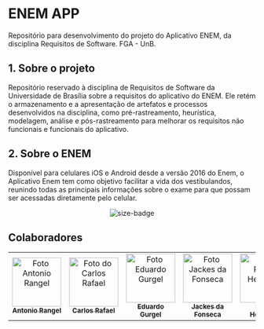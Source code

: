 # ENEM APP
Repositório para desenvolvimento do projeto do Aplicativo ENEM, da disciplina Requisitos de Software. FGA - UnB.

## 1. Sobre o projeto

Repositório reservado à disciplina de Requisitos de Software da Universidade de Brasília sobre a requisitos do aplicativo do ENEM. Ele retém o armazenamento e a apresentação de artefatos e processos desenvolvidos na disciplina, como pré-rastreamento, heurística, modelagem, análise e pós-rastreamento para melhorar os requisitos não funcionais e funcionais do aplicativo.

## 2. Sobre o ENEM

Disponível para celulares iOS e Android desde a versão 2016 do Enem, o Aplicativo Enem tem como objetivo facilitar a vida dos vestibulandos, reunindo todas as principais informações sobre o exame para que possam ser acessadas diretamente pelo celular.

<div align="center">
  <img alt="size-badge" src="https://user-images.githubusercontent.com/51385738/151979888-94595587-38f4-4c02-ab8f-fccd5ddc0ba7.JPG"/>
</div>



## Colaboradores



<table>
  
  <tr>
    <td align="center">
      <a href="#">
        <img src="https://avatars.githubusercontent.com/u/57496213?v=4" width="100px;" alt="Foto Antonio Rangel"/><br>
        <sub>
          <b>Antonio Rangel</b>
        </sub>
      </a>
    </td>
    <td align="center">
      <a href="#">
        <img src="https://avatars.githubusercontent.com/u/62192072?v=4" width="100px;" alt="Foto do Carlos Rafael"/><br>
        <sub>
          <b>Carlos Rafael</b>
        </sub>
      </a>
    </td>
    <td align="center">
      <a href="#">
        <img src="https://avatars.githubusercontent.com/u/51385738?v=4" width="100px;" alt="Foto Eduardo Gurgel"/><br>
        <sub>
          <b>Eduardo Gurgel</b>
        </sub>
      </a>
    </td>
    <td align="center">
      <a href="#">
        <img src="https://avatars.githubusercontent.com/u/53023400?v=4" width="100px;" alt="Foto Jackes da Fonseca"/><br>
        <sub>
          <b>Jackes da Fonseca</b>
        </sub>
      </a>
    </td>
    <td align="center">
      <a href="#">
        <img src="https://avatars.githubusercontent.com/u/62119022?v=4" width="100px;" alt="Foto Pedro Henrique"/><br>
        <sub>
          <b>Pedro Henrique</b>
        </sub>
      </a>
    </td>
    <td align="center">
      <a href="#">
        <img src="https://avatars.githubusercontent.com/u/49206588?v=4" width="100px;" alt="Foto Vitor Diniz"/><br>
        <sub>
          <b>Vitor Diniz</b>
        </sub>
      </a>
    </td>

    
</table>

<br/> 

